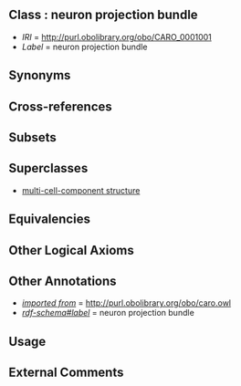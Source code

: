 
## Class : neuron projection bundle

 * *IRI* = http://purl.obolibrary.org/obo/CARO_0001001
 * *Label* = neuron projection bundle

## Synonyms


## Cross-references


## Subsets


## Superclasses

 * [multi-cell-component structure](../../CARO/00/CARO_0001000.md)

## Equivalencies


## Other Logical Axioms


## Other Annotations

 * *[imported from](../../IAO/12/IAO_0000412.md)* = http://purl.obolibrary.org/obo/caro.owl
 * *[rdf-schema#label](../../el/rdf-schema#label.md)* = neuron projection bundle

## Usage


## External Comments

